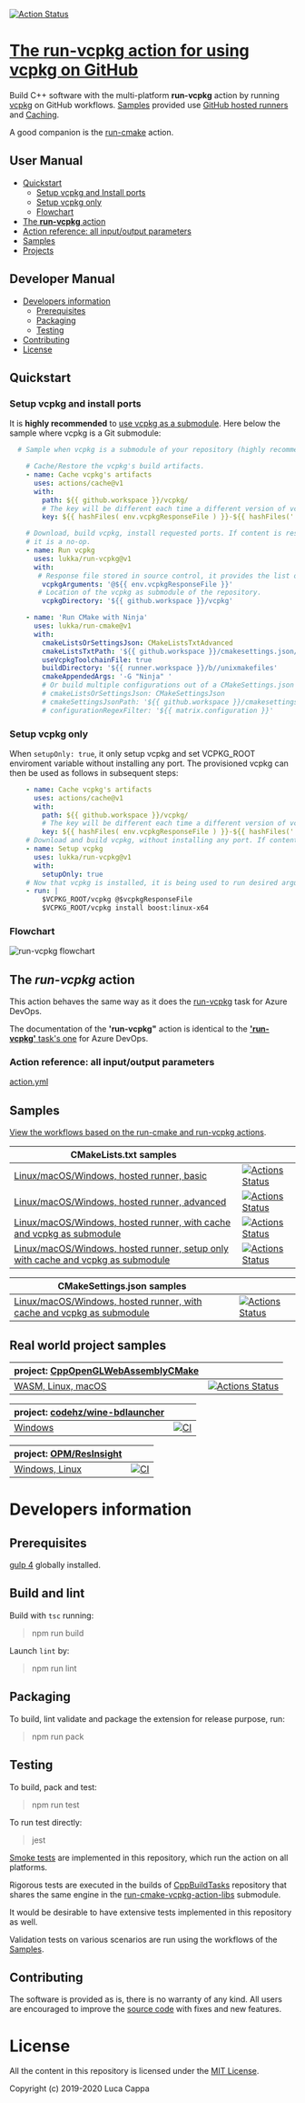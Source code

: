 [![Action Status](https://github.com/lukka/run-vcpkg/workflows/build-test/badge.svg)](https://github.com/lukka/run-vcpkg/actions)

# [The **run-vcpkg** action for using vcpkg on GitHub](https://github.com/marketplace/actions/run-vcpkg)

Build C++ software with the multi-platform **run-vcpkg** action by running [vcpkg](https://github.com/microsoft/vcpkg) on GitHub workflows. [Samples](#samples) provided use [GitHub hosted runners](https://help.github.com/en/actions/automating-your-workflow-with-github-actions/virtual-environments-for-github-hosted-runners) and [Caching](https://help.github.com/en/actions/automating-your-workflow-with-github-actions/caching-dependencies-to-speed-up-workflows).

A good companion is the [run-cmake](https://github.com/marketplace/actions/run-cmake) action.

 ## User Manual
 * [Quickstart](#quickstart)
   * [Setup vcpkg and Install ports](#install)
   * [Setup vcpkg only](#setuponly)
   * [Flowchart](#flowchart)
 * [The <strong>run-vcpkg</strong> action](#run-vcpkg)
 * [Action reference: all input/output parameters](#reference)
 * [Samples](#samples)
 * [Projects](#projects)

 ## Developer Manual
 * [Developers information](#developers-information)
   * [Prerequisites](#prerequisites)
   * [Packaging](#packaging)
   * [Testing](#testing)
  * [Contributing](#contributing)
  * [License](#license)

## <a id='quickstart'>Quickstart</a>

### <a id='install'>Setup vcpkg and install ports</a>

It is __highly recommended__ to [use vcpkg as a submodule](https://github.com/lukka/CppBuildTasks/blob/master/README.md#use-vcpkg-as-a-submodule-of-your-git-repository). Here below the sample where vcpkg is a Git submodule:

```yaml
  # Sample when vcpkg is a submodule of your repository (highly recommended!)

    # Cache/Restore the vcpkg's build artifacts.
    - name: Cache vcpkg's artifacts
      uses: actions/cache@v1
      with:
        path: ${{ github.workspace }}/vcpkg/
        # The key will be different each time a different version of vcpkg is used, or different ports are installed.
        key: ${{ hashFiles( env.vcpkgResponseFile ) }}-${{ hashFiles('.git/modules/vcpkg/HEAD') }}-${{ runner.os }}

    # Download, build vcpkg, install requested ports. If content is restored by the previous step,
    # it is a no-op. 
    - name: Run vcpkg
      uses: lukka/run-vcpkg@v1
      with:
       # Response file stored in source control, it provides the list of ports and triplet(s).
        vcpkgArguments: '@${{ env.vcpkgResponseFile }}'
       # Location of the vcpkg as submodule of the repository.
        vcpkgDirectory: '${{ github.workspace }}/vcpkg'

    - name: 'Run CMake with Ninja'
      uses: lukka/run-cmake@v1
      with:
        cmakeListsOrSettingsJson: CMakeListsTxtAdvanced
        cmakeListsTxtPath: '${{ github.workspace }}/cmakesettings.json/CMakeLists.txt'
        useVcpkgToolchainFile: true
        buildDirectory: '${{ runner.workspace }}/b//unixmakefiles'
        cmakeAppendedArgs: '-G "Ninja" '
        # Or build multiple configurations out of a CMakeSettings.json file created with Visual Studio.
        # cmakeListsOrSettingsJson: CMakeSettingsJson
        # cmakeSettingsJsonPath: '${{ github.workspace }}/cmakesettings.json/CMakeSettings.json'
        # configurationRegexFilter: '${{ matrix.configuration }}'
```

### <a id='setuponly'>Setup vcpkg only</a>

When `setupOnly: true`, it only setup vcpkg and set VCPKG_ROOT enviroment variable without installing any port. The provisioned vcpkg can then be used as follows in subsequent steps:

```yaml
    - name: Cache vcpkg's artifacts
      uses: actions/cache@v1
      with:
        path: ${{ github.workspace }}/vcpkg/
        # The key will be different each time a different version of vcpkg is used, or different ports are installed.
        key: ${{ hashFiles( env.vcpkgResponseFile ) }}-${{ hashFiles('.git/modules/vcpkg/HEAD') }}-${{ runner.os }}
    # Download and build vcpkg, without installing any port. If content is cached already, it is a no-op.
    - name: Setup vcpkg
      uses: lukka/run-vcpkg@v1
      with:
        setupOnly: true
    # Now that vcpkg is installed, it is being used to run desired arguments.
    - run: |
        $VCPKG_ROOT/vcpkg @$vcpkgResponseFile
        $VCPKG_ROOT/vcpkg install boost:linux-x64
```

### <a id='flowchart'>Flowchart</a>

![run-vcpkg flowchart](https://raw.githubusercontent.com/lukka/run-cmake-vcpkg-action-libs/master/run-vcpkg-lib/docs/task-vcpkg.png
)

## <a id='run-vcpkg'>The ***run-vcpkg*** action</a>

This action behaves the same way as it does the [run-vcpkg](https://marketplace.visualstudio.com/items?itemName=lucappa.cmake-ninja-vcpkg-tasks) task for Azure DevOps.

The documentation of the **'run-vcpkg"** action is identical to the [**'run-vcpkg'** task's one](https://github.com/lukka/CppBuildTasks/blob/master/README.md#runvcpkg
) for Azure DevOps.

### <a id='reference'>Action reference: all input/output parameters</a>

[action.yml](https://github.com/lukka/run-vcpkg/blob/v1/action.yml)

## <a id="samples">Samples</a>

[View the workflows based on the run-cmake and run-vcpkg actions](https://github.com/lukka/CppBuildTasks-Validation/actions).

|CMakeLists.txt samples | |
|----------|-------|
[Linux/macOS/Windows, hosted runner, basic](https://github.com/lukka/CppBuildTasks-Validation/blob/master/.github/workflows/hosted-basic.yml)| [![Actions Status](https://github.com/lukka/CppBuildTasks-Validation/workflows/hosted-basic/badge.svg)](https://github.com/lukka/CppBuildTasks-Validation/actions)
[Linux/macOS/Windows, hosted runner, advanced](https://github.com/lukka/CppBuildTasks-Validation/blob/master/.github/workflows/hosted-advanced.yml)| [![Actions Status](https://github.com/lukka/CppBuildTasks-Validation/workflows/hosted-advanced/badge.svg)](https://github.com/lukka/CppBuildTasks-Validation/actions)
[Linux/macOS/Windows, hosted runner, with cache and vcpkg as submodule](https://github.com/lukka/CppBuildTasks-Validation/blob/master/.github/workflows/hosted-basic-cache-submod_vcpkg.yml)| [![Actions Status](https://github.com/lukka/CppBuildTasks-Validation/workflows/hosted-basic-cache-submod_vcpkg/badge.svg)](https://github.com/lukka/CppBuildTasks-Validation/actions)
[Linux/macOS/Windows, hosted runner, setup only with cache and vcpkg as submodule](https://github.com/lukka/CppBuildTasks-Validation/blob/master/.github/workflows/hosted-advanced-setup-vcpkg.yml)| [![Actions Status](https://github.com/lukka/CppBuildTasks-Validation/workflows/hosted-advanced-setup-vcpkg/badge.svg)](https://github.com/lukka/CppBuildTasks-Validation/actions)

|CMakeSettings.json samples | |
|----------|-------|
[Linux/macOS/Windows, hosted runner, with cache and vcpkg as submodule](https://github.com/lukka/CppBuildTasks-Validation/blob/master/.github/workflows/hosted-cmakesettingsjson-cache-submod_vcpkg.yml)| [![Actions Status](https://github.com/lukka/CppBuildTasks-Validation/workflows/hosted-cmakesettingsjson-cache-submod_vcpkg/badge.svg)](https://github.com/lukka/CppBuildTasks-Validation/actions)

## <a id='projects'>Real world project samples</a>

project: [CppOpenGLWebAssemblyCMake](https://github.com/lukka/CppOpenGLWebAssemblyCMake) | |
|----------|-------|
[WASM, Linux, macOS](https://github.com/lukka/CppOpenGLWebAssemblyCMake/blob/master/.github/workflows/build.yml) | [![Actions Status](https://github.com/lukka/CppOpenGLWebAssemblyCMake/workflows/hosted-wasm-macos-linux/badge.svg)](https://github.com/lukka/CppOpenGLWebAssemblyCMake/actions)

project: [codehz/wine-bdlauncher](https://github.com/codehz/wine-bdlauncher) | |
|----------|-------|
[Windows](https://github.com/codehz/wine-bdlauncher/blob/master/.github/workflows/ci.yml) | [![CI](https://github.com/codehz/wine-bdlauncher/workflows/CI/badge.svg)](https://github.com/codehz/wine-bdlauncher/actions)

project: [OPM/ResInsight](https://github.com/OPM/ResInsight/) | | 
|----------|-------|
[Windows, Linux](https://github.com/OPM/ResInsight/blob/dev/.github/workflows/main.yml) | [![CI](https://github.com/OPM/ResInsight/workflows/ResInsight%20Build/badge.svg)](https://github.com/OPM/ResInsight/actions)

# Developers information

## Prerequisites
[gulp 4](https://www.npmjs.com/package/gulp4) globally installed.

## Build and lint
Build with `tsc` running:

 > npm run build

Launch `lint` by:

 > npm run lint

## Packaging
To build, lint validate and package the extension for release purpose, run:

  > npm run pack

## Testing

To build, pack and test:
 
 > npm run test

 To run test directly:
 
 > jest

[Smoke tests](https://en.wikipedia.org/wiki/Smoke_testing_(software)) are implemented in this repository, which run the action on all platforms.

Rigorous tests are executed in the builds of [CppBuildTasks](https://github.com/lukka/CppBuildTasks/) repository that shares the same engine in the [run-cmake-vcpkg-action-libs](https://github.com/lukka/run-cmake-vcpkg-action-libs) submodule.

It would be desirable to have extensive tests implemented in this repository as well.

Validation tests on various scenarios are run using the workflows of the [Samples](#samples).

## <a id='contributing'>Contributing</a>

The software is provided as is, there is no warranty of any kind. All users are encouraged to improve the [source code](https://github.com/lukka/run-vcpkg) with fixes and new features.

# License
All the content in this repository is licensed under the [MIT License](LICENSE.txt).

Copyright (c) 2019-2020 Luca Cappa
